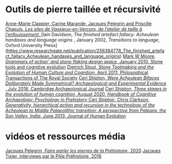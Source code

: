 # Outils de pierre taillée et récursivité

[Anne-Marie Clappier, Carine Marande, Jacques Pelegrin and Priscille Chapuis, _Les silex de Vassieux-en-Vercors, de l’atelier de taille à l’enfouissement_, ](https://journals.openedition.org/nda/4032)
[Iain Davidson, _The finished artefact fallacy: Acheulean handaxes and language origins_ , January 2002, _Transitions to language_, Oxford University Press] (https://www.researchgate.net/publication/256384778_The_finished_artefact_fallacy_Acheulean_handaxes_and_language_origins)
[Mark W Moore, _Grammars of action' and stone flaking design space_, January 2010, Stone tools and cognitive evolution](https://www.researchgate.net/publication/285505820)
[Dietrich Stout, _Stone Toolmaking and the Evolution of Human Culture and Cognition_, April 2011, Philosophical Transactions of The Royal Society](https://www.researchgate.net/publication/50226350_Stone_Toolmaking_and_the_Evolution_of_Human_Culture_and_Cognition)
[Ceri Shipton, _Were Acheulean Bifaces Deliberately Made Symmetrical? Archaeological and Experimental Evidence_ , July 2018, Cambridge Archaeological Journal](https://www.researchgate.net/publication/326210467_Were_Acheulean_Bifaces_Deliberately_Made_Symmetrical_Archaeological_and_Experimental_Evidence)
[Ceri Shipton, _Three stages in the evolution of human cognition_, August 2020, _Handbook of Cognitive Archaeology: Psychology in Prehistory_ ](https://www.researchgate.net/publication/343486101_Three_stages_in_the_evolution_of_human_cognition)
[Ceri Shipton, Chris Clarkson, _Generativity, hierarchical action and recursion in the technology of the Acheulean to Middle Palaeolithic transition: A perspective from Patpara, the Son Valley, India_, June 2013, Journal of Human Evolution](https://www.researchgate.net/publication/237094795_Generativity_hierarchical_action_and_recursion_in_the_technology_of_the_Acheulean_to_Middle_Palaeolithic_transition_A_perspective_from_Patpara_the_Son_Valley_India)


# vidéos et ressources média

[Jacques Pelegrin, _Faire parler les pierres de la Préhistoire_, 2020](https://www.youtube.com/watch?v=OaNWAy-P_x8&list=PLq897QnkaivHffZ8JElvDXaQrBGv93ewd)
[Jacques Tixier, interviews par le Pôle Préhistoire, 2016](https://vimeo.com/154367158)
